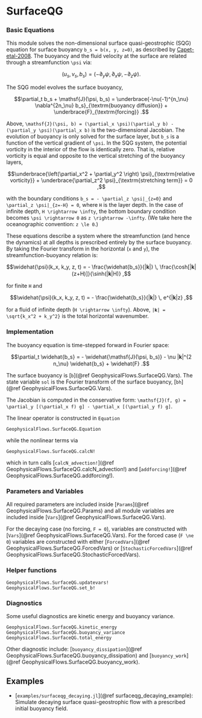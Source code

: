 # SurfaceQG

### Basic Equations

This module solves the non-dimensional surface quasi-geostrophic (SQG) equation for surface
buoyancy ``b_s = b(x, y, z=0)``, as described by [Capet-etal-2008](@citet). The buoyancy and the fluid
velocity at the surface are related through a streamfunction ``\psi`` via:

```math
(u_s, v_s, b_s) = (-\partial_y \psi, \partial_x \psi, -\partial_z \psi) .
```

The SQG model evolves the surface buoyancy,

```math
\partial_t b_s + \mathsf{J}(\psi, b_s) = \underbrace{-\nu(-1)^{n_\nu} \nabla^{2n_\nu} b_s}_{\textrm{buoyancy diffusion}} + \underbrace{F}_{\textrm{forcing}} .
```

Above, ``\mathsf{J}(\psi, b) = (\partial_x \psi)(\partial_y b) - (\partial_y \psi)(\partial_x b)``
is the two-dimensional Jacobian. The evolution of buoyancy is only solved for the surface
layer, but ``b_s`` is a function of the vertical gradient of ``\psi``. In the SQG system, the
potential vorticity in the interior of the flow is identically zero. That is, relative vorticity
is equal and opposite to the vertical stretching of the buoyancy layers,

```math
\underbrace{\left(\partial_x^2 + \partial_y^2 \right) \psi}_{\textrm{relative vorticity}} + \underbrace{\partial_z^2 \psi}_{\textrm{stretching term}} = 0 ,
```

with the boundary conditions ``b_s = - \partial_z \psi|_{z=0}`` and ``\partial_z \psi|_{z=-H} = 0``, where ``H`` is the layer depth. In the case of infinite depth, ``H \rightarrow \infty``, the bottom boundary condition becomes ``\psi \rightarrow 0`` as ``z \rightarrow -\infty``. (We take here the oceanographic convention: ``z \le 0``.)

These equations describe a system where the streamfunction (and hence the dynamics) at all depths is prescribed entirely by the surface buoyancy. By taking the Fourier transform in the horizontal (``x`` and ``y``), the streamfunction-buoyancy relation is:

```math
\widehat{\psi}(k_x, k_y, z, t) = - \frac{\widehat{b_s}}{|𝐤|} \, \frac{\cosh[|𝐤|(z+H)]}{\sinh(|𝐤|H)} ,
```

for finite ``H`` and

```math
\widehat{\psi}(k_x, k_y, z, t) = - \frac{\widehat{b_s}}{|𝐤|} \, e^{|𝐤|z} ,
```

for a fluid of infinite depth (``H \rightarrow \infty``).
Above, ``|𝐤| = \sqrt{k_x^2 + k_y^2}`` is the total horizontal wavenumber.

### Implementation

The buoyancy equation is time-stepped forward in Fourier space:

```math
\partial_t \widehat{b_s} = - \widehat{\mathsf{J}(\psi, b_s)} - \nu |𝐤|^{2 n_\nu} \widehat{b_s} + \widehat{F} .
```

The surface buoyancy is [`b`](@ref GeophysicalFlows.SurfaceQG.Vars). The state variable
`sol` is the Fourier transform of the surface buoyancy, [`bh`](@ref GeophysicalFlows.SurfaceQG.Vars).

The Jacobian is computed in the conservative form: ``\mathsf{J}(f, g) =
\partial_y [(\partial_x f) g] - \partial_x [(\partial_y f) g]``.

The linear operator is constructed in `Equation`

```@docs
GeophysicalFlows.SurfaceQG.Equation
```

while the nonlinear terms via

```@docs
GeophysicalFlows.SurfaceQG.calcN!
```

which in turn calls [`calcN_advection!`](@ref GeophysicalFlows.SurfaceQG.calcN_advection!)
and [`addforcing!`](@ref GeophysicalFlows.SurfaceQG.addforcing!).


### Parameters and Variables

All required parameters are included inside [`Params`](@ref GeophysicalFlows.SurfaceQG.Params)
and all module variables are included inside [`Vars`](@ref GeophysicalFlows.SurfaceQG.Vars).

For the decaying case (no forcing, ``F = 0``), variables are constructed with [`Vars`](@ref GeophysicalFlows.SurfaceQG.Vars).
For the forced case (``F \ne 0``) variables are constructed with either [`ForcedVars`](@ref GeophysicalFlows.SurfaceQG.ForcedVars)
or [`StochasticForcedVars`](@ref GeophysicalFlows.SurfaceQG.StochasticForcedVars).


### Helper functions

```@docs
GeophysicalFlows.SurfaceQG.updatevars!
GeophysicalFlows.SurfaceQG.set_b!
```


### Diagnostics

Some useful diagnostics are kinetic energy and buoyancy variance.

```@docs
GeophysicalFlows.SurfaceQG.kinetic_energy
GeophysicalFlows.SurfaceQG.buoyancy_variance
GeophysicalFlows.SurfaceQG.total_energy
```

Other diagnostic include: [`buoyancy_dissipation`](@ref GeophysicalFlows.SurfaceQG.buoyancy_dissipation) and
[`buoyancy_work`](@ref GeophysicalFlows.SurfaceQG.buoyancy_work).


## Examples

- [`examples/surfaceqg_decaying.jl`](@ref surfaceqg_decaying_example): Simulate decaying surface quasi-geostrophic flow
  with a prescribed initial buoyancy field.

